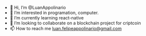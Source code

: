 - 👋 Hi, I’m @LuanAppolinario
- 👀 I’m interested in programation, computer.
- 🌱 I’m currently learning react-native
- 💞️ I’m looking to collaborate on a blockchain project for criptcoin
- 📫 How to reach me luan.felipeappolinario@gmail.com

<!---
LuanAppolinario/LuanAppolinario is a ✨ special ✨ repository because its `README.md` (this file) appears on your GitHub profile.
You can click the Preview link to take a look at your changes.
--->
